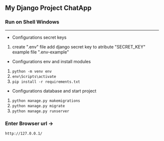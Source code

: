 ## My Django Project ChatApp

### Run on Shell Windows

---
 - Configurations secret keys
 1. create ".env" file add django secret key to atribute "SECRET_KEY" example file ".env-example"

 - Configurations env and install modules
1. ```python -m venv env```
2. ```env\Scripts\activate```
3. ```pip install -r requirements.txt```
 - Configurations database and start project
1. ```python manage.py makemigrations```
2. ```python manage.py migrate```
3. ```python manage.py runserver```

### Enter Browser url ->
    http://127.0.0.1/
